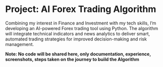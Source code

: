 # Project: AI Forex Trading Algorithm

Combining my interest in Finance and Investment with my tech skills, I’m developing an AI-powered Forex trading tool using Python. The algorithm will integrate technical indicators and news analytics to deliver smart, automated trading strategies for improved decision-making and risk management.

**Note: No code will be shared here, only documentation, experience, screenshots, steps taken on the journey to build the Algorithm**
